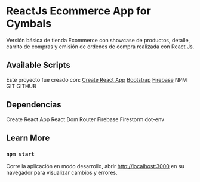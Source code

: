 # ReactJs Ecommerce App for Cymbals

Versión básica de tienda Ecommerce con showcase de productos, detalle, carrito de compras y emisión de ordenes de compra realizada con React Js.

## Available Scripts

Este proyecto fue creado con:
[Create React App](https://github.com/facebook/create-react-app)
[Bootstrap](https://getbootstrap.com/)
[Firebase](firebase.google.com)
NPM
GIT
GITHUB

## Dependencias

Create React App
React Dom Router
Firebase
Firestorm
dot-env

## Learn More

### `npm start`
Corre la aplicación en modo desarrollo, abrir [http://localhost:3000](http://localhost:3000) en su navegador para visualizar cambios y errores.


